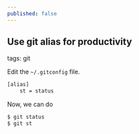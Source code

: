 ```yaml
---
published: false
---
```


##  Use git alias for productivity

tags: git

Edit the `~/.gitconfig` file. 

```bash
[alias]
    st = status
```

Now, we can do 

```bash
$ git status
$ git st
```